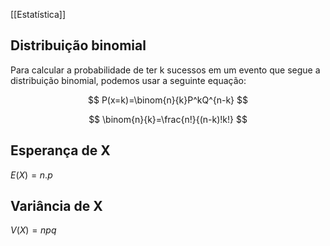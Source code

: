 [[Estatística]]

## Distribuição binomial

Para calcular a probabilidade de ter k sucessos em um evento que segue a distribuição binomial, podemos usar a seguinte equação:

$$
P(x=k)=\binom{n}{k}P^kQ^{n-k}
$$

$$
\binom{n}{k}=\frac{n!}{(n-k)!k!}
$$


## Esperança de X

$E(X)=n.p$

## Variância de X

$V(X)=npq$

